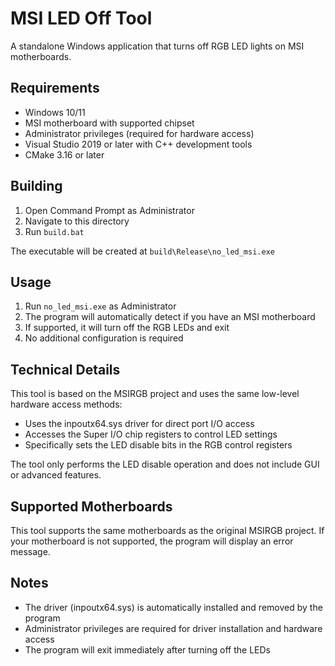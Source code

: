 # MSI LED Off Tool

A standalone Windows application that turns off RGB LED lights on MSI motherboards.

## Requirements

- Windows 10/11
- MSI motherboard with supported chipset
- Administrator privileges (required for hardware access)
- Visual Studio 2019 or later with C++ development tools
- CMake 3.16 or later

## Building

1. Open Command Prompt as Administrator
2. Navigate to this directory
3. Run `build.bat`

The executable will be created at `build\Release\no_led_msi.exe`

## Usage

1. Run `no_led_msi.exe` as Administrator
2. The program will automatically detect if you have an MSI motherboard
3. If supported, it will turn off the RGB LEDs and exit
4. No additional configuration is required

## Technical Details

This tool is based on the MSIRGB project and uses the same low-level hardware access methods:

- Uses the inpoutx64.sys driver for direct port I/O access
- Accesses the Super I/O chip registers to control LED settings
- Specifically sets the LED disable bits in the RGB control registers

The tool only performs the LED disable operation and does not include GUI or advanced features.

## Supported Motherboards

This tool supports the same motherboards as the original MSIRGB project. If your motherboard is not supported, the program will display an error message.

## Notes

- The driver (inpoutx64.sys) is automatically installed and removed by the program
- Administrator privileges are required for driver installation and hardware access
- The program will exit immediately after turning off the LEDs
